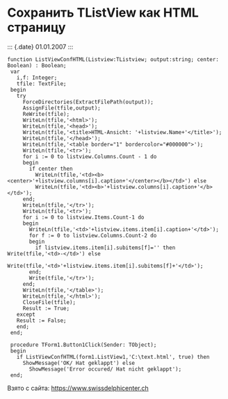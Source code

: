 Сохранить TListView как HTML страницу
=====================================

::: {.date}
01.01.2007
:::

    function ListViewConfHTML(Listview:TListview; output:string; center: Boolean) : Boolean;
     var
       i,f: Integer;
       tfile: TextFile;
     begin
       try
         ForceDirectories(ExtractFilePath(output));
         AssignFile(tfile,output);
         ReWrite(tfile);
         WriteLn(tfile,'<html>');
         WriteLn(tfile,'<head>');
         WriteLn(tfile,'<title>HTML-Ansicht: '+listview.Name+'</title>');
         WriteLn(tfile,'</head>');
         WriteLn(tfile,'<table border="1" bordercolor="#000000">');
         WriteLn(tfile,'<tr>');
         for i := 0 to listview.Columns.Count - 1 do
         begin
           if center then
             WriteLn(tfile,'<td><b><center>'+listview.columns[i].caption+'</center></b></td>') else
             WriteLn(tfile,'<td><b>'+listview.columns[i].caption+'</b></td>');
         end;
         WriteLn(tfile,'</tr>');
         WriteLn(tfile,'<tr>');
         for i := 0 to listview.Items.Count-1 do
         begin
           WriteLn(tfile,'<td>'+listview.items.item[i].caption+'</td>');
           for f := 0 to listview.Columns.Count-2 do
           begin
             if listview.items.item[i].subitems[f]='' then Write(tfile,'<td>-</td>') else
               Write(tfile,'<td>'+listview.items.item[i].subitems[f]+'</td>');
           end;
           Write(tfile,'</tr>');
         end;
         WriteLn(tfile,'</table>');
         WriteLn(tfile,'</html>');
         CloseFile(tfile);
         Result := True;
       except
       Result := False;
       end;
     end;
     
     procedure TForm1.Button1Click(Sender: TObject);
     begin
       if ListViewConfHTML(form1.ListView1,'C:\text.html', true) then
         ShowMessage('OK/ Hat geklappt') else
           ShowMessage('Error occured/ Hat nicht geklappt');
     end;

Взято с сайта: <https://www.swissdelphicenter.ch>
